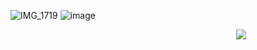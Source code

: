 ![IMG_1719](https://github.com/user-attachments/assets/4dfa2e1e-6786-469e-b499-aefe3ab4776f)
![image](https://github.com/user-attachments/assets/677cfa5e-b92f-4340-8aa1-913b60450663)
  
ㅤㅤㅤㅤㅤㅤㅤㅤㅤㅤㅤㅤㅤㅤㅤㅤㅤㅤㅤㅤㅤㅤㅤㅤㅤㅤㅤㅤ![](https://komarev.com/ghpvc/?username=somentallyunstable&label=♡︎&style=flat-plastic&color=lightgrey)

